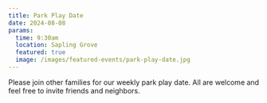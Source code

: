 ```yaml
---
title: Park Play Date
date: 2024-08-08
params:
  time: 9:30am
  location: Sapling Grove
  featured: true
  image: /images/featured-events/park-play-date.jpg
---
```


Please join other families for our weekly park play date. All are welcome and
feel free to invite friends and neighbors.

<!--more-->
